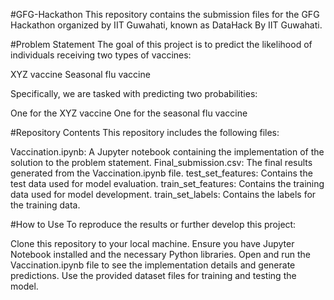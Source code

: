 #GFG-Hackathon
This repository contains the submission files for the GFG Hackathon organized by IIT Guwahati, known as DataHack By IIT Guwahati.

#Problem Statement
The goal of this project is to predict the likelihood of individuals receiving two types of vaccines:

XYZ vaccine
Seasonal flu vaccine

Specifically, we are tasked with predicting two probabilities:

One for the XYZ vaccine
One for the seasonal flu vaccine

#Repository Contents
This repository includes the following files:

Vaccination.ipynb: A Jupyter notebook containing the implementation of the solution to the problem statement.
Final_submission.csv: The final results generated from the Vaccination.ipynb file.
test_set_features: Contains the test data used for model evaluation.
train_set_features: Contains the training data used for model development.
train_set_labels: Contains the labels for the training data.

#How to Use
To reproduce the results or further develop this project:

Clone this repository to your local machine.
Ensure you have Jupyter Notebook installed and the necessary Python libraries.
Open and run the Vaccination.ipynb file to see the implementation details and generate predictions.
Use the provided dataset files for training and testing the model.
